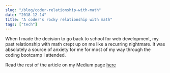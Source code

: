 ```yaml
---
slug: "/blog/coder-relationship-with-math"
date: "2018-12-14"
title: "A coder's rocky relationship with math"
tags: ["tech"]
---
```


When I made the decision to go back to school for web development, my past relationship with math crept up on me like a recurring nightmare. It was absolutely a source of anxiety for me for most of my way through the coding bootcamp I attended.

Read the rest of the article on my Medium page [here](https://blog.usejournal.com/my-rocky-relationship-with-math-51a3021d9230)